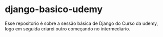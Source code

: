 # django-basico-udemy

Esse repositorio é sobre a sessão básica de Django do Curso da udemy, logo em seguida criarei outro começando no intermediario.